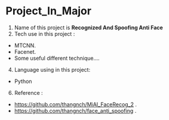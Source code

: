 # Project_In_Major
1. Name of this project is __Recognized And Spoofing Anti Face__
2. Tech use in this project :
- MTCNN.
- Facenet.
- Some useful different technique.... 
4. Language using in this project:
- Python
6. Reference :
- https://github.com/thangnch/MiAI_FaceRecog_2 .
- https://github.com/thangnch/face_anti_spoofing .
